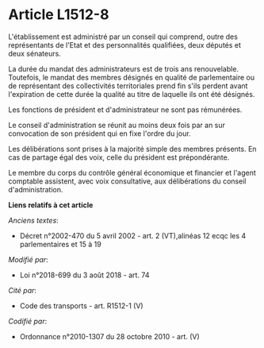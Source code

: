 # Article L1512-8

L'établissement est administré par un conseil qui comprend, outre des représentants de l'Etat et des personnalités
qualifiées, deux députés et deux sénateurs.

La durée du mandat des administrateurs est de trois ans renouvelable. Toutefois, le mandat des membres désignés en qualité de
parlementaire ou de représentant des collectivités territoriales prend fin s'ils perdent avant l'expiration de cette durée la
qualité au titre de laquelle ils ont été désignés.

Les fonctions de président et d'administrateur ne sont pas rémunérées.

Le conseil d'administration se réunit au moins deux fois par an sur convocation de son président qui en fixe l'ordre du jour.

Les délibérations sont prises à la majorité simple des membres présents. En cas de partage égal des voix, celle du président
est prépondérante.

Le membre du corps du contrôle général économique et financier et l'agent comptable assistent, avec voix consultative, aux
délibérations du conseil d'administration.

**Liens relatifs à cet article**

_Anciens textes_:

  - Décret n°2002-470 du 5 avril 2002 - art. 2 (VT),alinéas 12 ecqc les 4 parlementaires et 15 à 19

_Modifié par_:

  - Loi n°2018-699 du 3 août 2018 - art. 74

_Cité par_:

  - Code des transports - art. R1512-1 (V)

_Codifié par_:

  - Ordonnance n°2010-1307 du 28 octobre 2010 - art. (V)
